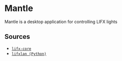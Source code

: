 # Mantle

Mantle is a desktop application for controlling LIFX lights


## Sources
- [`lifx-core`](https://github.com/eminence/lifx)
- [`lifxlan (Python)`](https://github.com/mclarkk/lifxlan)
